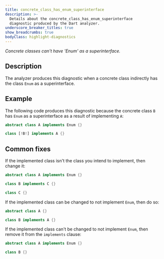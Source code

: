 ```yaml
---
title: concrete_class_has_enum_superinterface
description: >-
  Details about the concrete_class_has_enum_superinterface
  diagnostic produced by the Dart analyzer.
underscore_breaker_titles: true
show_breadcrumbs: true
bodyClass: highlight-diagnostics
---
```


_Concrete classes can't have 'Enum' as a superinterface._

## Description

The analyzer produces this diagnostic when a concrete class indirectly has
the class `Enum` as a superinterface.

## Example

The following code produces this diagnostic because the concrete class `B`
has `Enum` as a superinterface as a result of implementing `A`:

```dart
abstract class A implements Enum {}

class [!B!] implements A {}
```

## Common fixes

If the implemented class isn't the class you intend to implement, then
change it:

```dart
abstract class A implements Enum {}

class B implements C {}

class C {}
```

If the implemented class can be changed to not implement `Enum`, then do
so:

```dart
abstract class A {}

class B implements A {}
```

If the implemented class can't be changed to not implement `Enum`, then
remove it from the `implements` clause:

```dart
abstract class A implements Enum {}

class B {}
```
